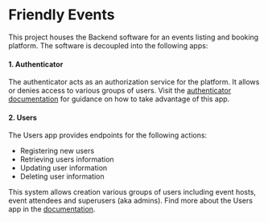 # Friendly Events

This project houses the Backend software for an events listing and booking platform. The software is decoupled into the following apps:

#### 1. Authenticator
The authenticator acts as an authorization service for the platform. It allows or denies access to various groups of users. Visit the [authenticator documentation](https://github.com/GHOST-Aram/friendly-docs/blob/main/authentication/authentication.md) for guidance on how to take advantage of this app.

#### 2. Users
The Users app provides endpoints for the following actions:
- Registering new users
- Retrieving users information
- Updating user information
- Deleting user information

This system allows creation various groups of users including event hosts, event attendees and superusers (aka admins). Find more about the Users app in the [documentation](https://github.com/GHOST-Aram/friendly-docs/blob/main/users/users.md).